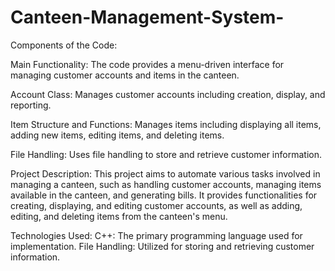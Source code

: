 # Canteen-Management-System-
Components of the Code:

Main Functionality: The code provides a menu-driven interface for managing customer accounts and items in the canteen.

Account Class: Manages customer accounts including creation, display, and reporting.

Item Structure and Functions: Manages items including displaying all items, adding new items, editing items, and deleting items.

File Handling: Uses file handling to store and retrieve customer information.



Project Description:
This project aims to automate various tasks involved in managing a canteen, such as handling customer accounts, managing items available in the canteen, and generating bills. It provides functionalities for creating, displaying, and editing customer accounts, as well as adding, editing, and deleting items from the canteen's menu.




Technologies Used:
C++: The primary programming language used for implementation.
File Handling: Utilized for storing and retrieving customer information.
